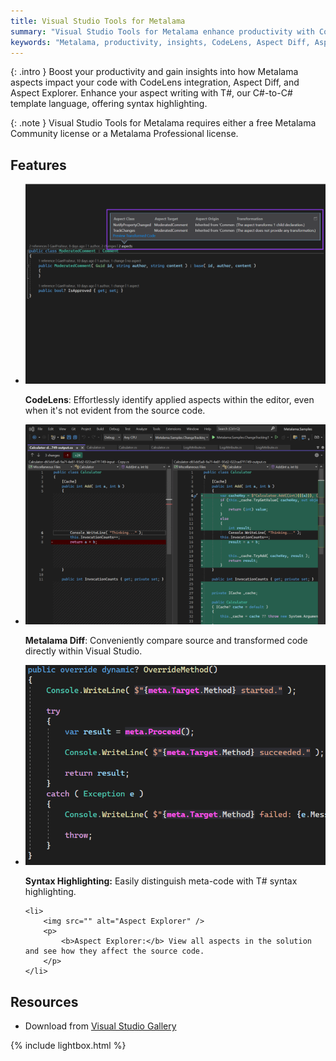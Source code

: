 ```yaml
---
title: Visual Studio Tools for Metalama
summary: "Visual Studio Tools for Metalama enhance productivity with CodeLens, Aspect Diff, and Aspect Explorer."
keywords: "Metalama, productivity, insights, CodeLens, Aspect Diff, Aspect Explorer, Metalama, C#, template language, syntax highlighting, Visual Studio"
---
```


{: .intro }
Boost your productivity and gain insights into how Metalama aspects impact your code with CodeLens integration, Aspect Diff, and Aspect Explorer. Enhance your aspect writing with T#, our C#-to-C# template language, offering syntax highlighting.

{: .note }
Visual Studio Tools for Metalama requires either a free Metalama Community license or a Metalama Professional license.

## Features

<ul class="lightboxSource">
    <li>
        <img src="/assets/images/homepage/codelens.svg" alt="CodeLens Integration" />
        <p>
            <b>CodeLens</b>: Effortlessly identify applied aspects within the editor, even when it's not evident from the source code.
        </p>
    </li>
    <li>
        <img src="/assets/images/homepage/diff.svg" alt="Diff Preview" />
        <p>
            <b>Metalama Diff</b>: Conveniently compare source and transformed code directly within Visual Studio.
        </p>
    </li>
    <li>
        <img src="/assets/images/homepage/template.png" alt="Syntax Highlighting" />
        <p>
            <b>Syntax Highlighting:</b> Easily distinguish meta-code with T# syntax highlighting.
        </p>
    </li>

    <li>
        <img src="" alt="Aspect Explorer" />
        <p>
            <b>Aspect Explorer:</b> View all aspects in the solution and see how they affect the source code.
        </p>
    </li>
</ul>

## Resources

* Download from [Visual Studio Gallery](https://marketplace.visualstudio.com/items?itemName=PostSharpTechnologies.PostSharp)

{% include lightbox.html %}


